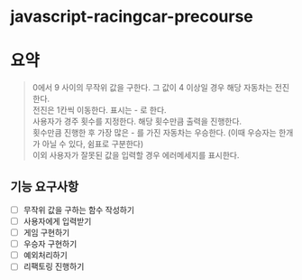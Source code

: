 # javascript-racingcar-precourse

# 요약

> 0에서 9 사이의 무작위 값을 구한다. 그 값이 4 이상일 경우 해당 자동차는 전진한다. <br/>
> 전진은 1칸씩 이동한다. 표시는 - 로 한다.<br/>
> 사용자가 경주 횟수를 지정한다. 해당 횟수만큼 출력을 진행한다.<br/>
> 횟수만큼 진행한 후 가장 많은 - 를 가진 자동차는 우승한다. (이때 우승자는 한개가 아닐 수 있다, 쉼표로 구분한다)<br/>
> 이외 사용자가 잘못된 값을 입력할 경우 에러메세지를 표시한다.

## 기능 요구사항

- [ ] 무작위 값을 구하는 함수 작성하기
- [ ] 사용자에게 입력받기
- [ ] 게임 구현하기
- [ ] 우승자 구현하기
- [ ] 예외처리하기
- [ ] 리팩토링 진행하기

